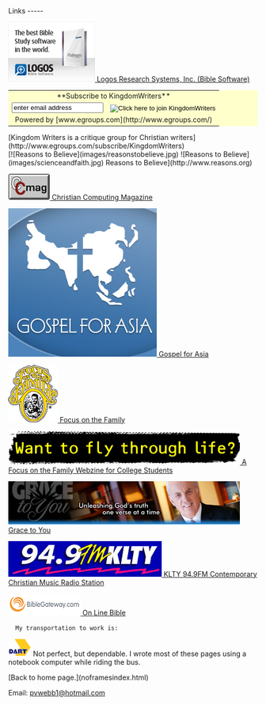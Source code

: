  <head> <meta content="IE=9" http-equiv="X-UA-Compatible"></meta> <title>(PVW) Links</title> <link href="css/page_style.css" rel="stylesheet" type="text/css"></link> </head><body><div class="page_style">   <a name="top"></a>Links
-----

[![Logos Bible Software](images/logosbox2010a.jpg)
 Logos Research Systems, Inc. (Bible Software)](http://www.logos.com/)

<div class="p"> <form action="http://www.egroups.com/subscribe/KingdomWriters" method="GET" target="new"> <table align="center" bgcolor="#FFFFCC" border="0" cellpadding="2" cellspacing="0"> <tr> <td align="center" colspan="2"> **Subscribe to KingdomWriters** </td> </tr> <tr> <td> <input name="user" size="20" type="text" value="enter email address"></input> </td> <td> <input alt="Click here to join KingdomWriters" border="0" name="Click here to join KingdomWriters" src="http://www.egroups.com/img/ui/join.gif" type="image"></input> </td> </tr> <tr align="center"> <td colspan="2"> Powered by [www.egroups.com](http://www.egroups.com/) </td> </tr> </table>

 </form> [Kingdom Writers is a critique group for Christian writers](http://www.egroups.com/subscribe/KingdomWriters) </div>[![Reasons to Believe](images/reasonstobelieve.jpg)
 ![Reasons to Believe](images/scienceandfaith.jpg)
 Reasons to Believe](http://www.reasons.org)

[![Christian Computing Magazine](images/ccmagnal.gif)
 Christian Computing Magazine](http://www.ccmag.com/)

[![Gospel for Asia](images/GFA-logo-300x300.jpg)
 Gospel for Asia](http://www.gfa.org/)

[![Focus on the Family](images/fof_logo.gif)
 Focus on the Family](http://www.focusonthefamily.com/)

[![Boundless Webzine](images/Fly468x68A.gif)
 A Focus on the Family Webzine for College Students](http://www.boundless.org/)

[![Grace to You](images/468x87_GTY.jpg)
 Grace to You](http://www.gty.org/)

   [![KLTY 94.9FM](images/BumperStick_resized.gif)
 KLTY 94.9FM Contemporary Christian Music Radio Station ](http://www.klty.com/)

 [![Welcome to the Bible Gateway(TM) - Search the Bible in seven languages and multiple Bible Versions](images/bglogo_sm.gif)
 On Line Bible](http://www.biblegateway.com/ "The Bible in multiple languages, versions, and formats")

      My transportation to work is:
 [![DART](images/dartlogo.gif)](http://www.dart.org/)
 Not perfect, but dependable.
 I wrote most of these pages using a notebook computer while riding the bus.

 </div>
 [Back to home page.](noframesindex.html)

Email: [pvwebb1@hotmail.com](mailto:pvwebb1@hotmail.com)

